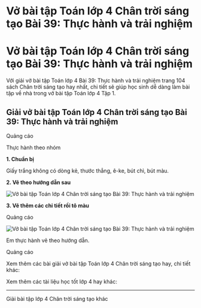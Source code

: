 # Vở bài tập Toán lớp 4 Chân trời sáng tạo Bài 39: Thực hành và trải nghiệm

# Vở bài tập Toán lớp 4 Chân trời sáng tạo Bài 39: Thực hành và trải nghiệm

Với giải vở bài tập Toán lớp 4 Bài 39: Thực hành và trải nghiệm trang 104 sách Chân trời sáng tạo hay nhất, chi tiết sẽ giúp học sinh dễ dàng làm bài tập về nhà trong vở bài tập Toán lớp 4 Tập 1.

## Giải vở bài tập Toán lớp 4 Chân trời sáng tạo Bài 39: Thực hành và trải nghiệm

Quảng cáo

Thực hành theo nhóm

**1\. Chuẩn bị**

Giấy trắng không có dòng kẻ, thước thẳng, ê-ke, bút chì, bút màu.

**2\. Vẽ theo hướng dẫn sau**

![Vở bài tập Toán lớp 4 Chân trời sáng tạo Bài 39: Thực hành và trải nghiệm](https://vietjack.com/vbt-toan-4-ct/images/bai-39-thuc-hanh-va-trai-nghiem.PNG)

**3\. Vẽ thêm các chi tiết rồi tô màu**

Quảng cáo

![Vở bài tập Toán lớp 4 Chân trời sáng tạo Bài 39: Thực hành và trải nghiệm](https://vietjack.com/vbt-toan-4-ct/images/bai-39-thuc-hanh-va-trai-nghiem-1.PNG)

Em thực hành vẽ theo hướng dẫn.

Quảng cáo

Xem thêm các bài giải vở bài tập Toán lớp 4 Chân trời sáng tạo hay, chi tiết khác:

Xem thêm các tài liệu học tốt lớp 4 hay khác:

* * *

Giải bài tập lớp 4 Chân trời sáng tạo khác
